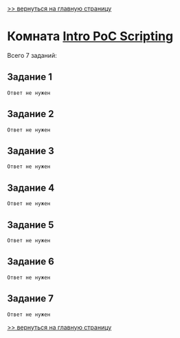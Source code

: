 [>> вернуться на главную страницу](https://github.com/BEPb/tryhackme/blob/master/README.md)

# Комната [Intro PoC Scripting](https://tryhackme.com/r/room/intropocscripting) 

Всего 7 заданий:
## Задание 1

```commandline
Ответ не нужен
```

## Задание 2

```commandline
Ответ не нужен
```

## Задание 3

```commandline
Ответ не нужен
```

## Задание 4

```commandline
Ответ не нужен
```

## Задание 5

```commandline
Ответ не нужен
```

## Задание 6

```commandline
Ответ не нужен
```

## Задание 7

```commandline
Ответ не нужен
```
[>> вернуться на главную страницу](https://github.com/BEPb/tryhackme/blob/master/README.md)